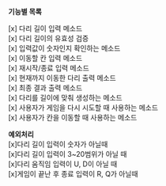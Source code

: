 **기능별 목록**

[x] 다리 길이 입력 메소드  
[x] 다리 길이의 유효성 검증  
[x] 입력값이 숫자인지 확인하는 메소드  
[x] 이동할 칸 입력 메소드  
[x] 재시작/종료 입력 메소드  
[x] 현재까지 이동한 다리 출력 메소드  
[x] 최종 결과 출력 메소드  
[x] 다리를 길이에 맞춰 생성하는 메소드  
[x] 사용자가 게임을 다시 시도할 때 사용하는 메소드  
[x] 사용자가 칸을 이동할 때 사용하는 메소드

**예외처리**  
[x]다리 길이 입력이 숫자가 아닐때  
[x]다리 길이 입력이 3~20범위가 아닐 때  
[x]다리 움직임 입력이 U, D이 아닐 때  
[x]게임이 끝난 후 종료 입력이 R, Q가 아닐때

